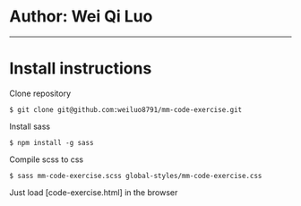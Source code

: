 # Author: Wei Qi Luo

-------------------

# Install instructions

Clone repository

    $ git clone git@github.com:weiluo8791/mm-code-exercise.git

Install sass

    $ npm install -g sass

Compile scss to css
    
    $ sass mm-code-exercise.scss global-styles/mm-code-exercise.css

Just load [code-exercise.html] in the browser
